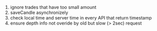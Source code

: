 1. ignore trades that have too small amount
2. saveCandle asynchronizely
3. check local time and server time in every API that return timestamp
4. ensure depth info not overide by old but slow (> 2sec) request
